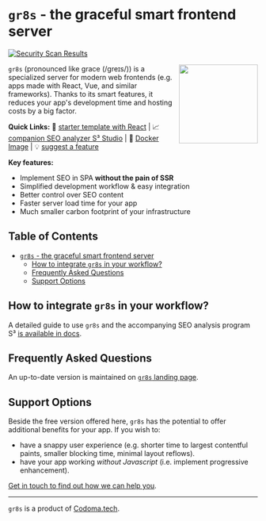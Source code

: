 # `gr8s` - the graceful smart frontend server

[![Security Scan Results](https://github.com/codomatech/gr8s-server/actions/workflows/security-scan.yml/badge.svg)](https://github.com/codomatech/gr8s-server/actions/)


<img align="right" width="159px" src="https://gr8s-server.codoma.tech/gr8s-logo-large.png?cb=1">

 `gr8s` (pronounced like grace (/ɡreɪs/)) is a specialized server for modern web frontends (e.g. apps made with React, Vue, and similar frameworks). Thanks to its smart features, it reduces your app's development time and hosting costs by a big factor.

**Quick Links:** 🚀 [starter template with React](https://github.com/codomatech/gr8s-react-starter-template) | 📈 [companion SEO analyzer S³ Studio](https://s3.app.codoma.tech/) | 🐬 [Docker Image](https://hub.docker.com/r/codomatech/gr8s) | 💡 [suggest a feature](https://github.com/codomatech/gr8s-server/discussions/1)

**Key features:**
- Implement SEO in SPA **without the pain of SSR**
- Simplified development workflow & easy integration
- Better control over SEO content
- Faster server load time for your app
- Much smaller carbon footprint of your infrastructure

## Table of Contents
- [`gr8s` - the graceful smart frontend server](#gr8s---the-graceful-smart-frontend-server)
  - [How to integrate `gr8s` in your workflow?](#how-to-integrate-gr8s-in-your-workflow)
  - [Frequently Asked Questions](#frequently-asked-questions)
  - [Support Options](#support-options)


## How to integrate `gr8s` in your workflow?

A detailed guide to use `gr8s` and the accompanying SEO analysis program S³ [is available in docs](./docs/walkthrough-s3.md).

## Frequently Asked Questions

An up-to-date version is maintained on [`gr8s` landing page](https://gr8s-server.codoma.tech/#faq).


## Support Options

Beside the free version offered here, `gr8s` has the potential to offer additional benefits for your app. If you wish to:

- have a snappy user experience (e.g. shorter time to largest contentful paints, smaller blocking time, minimal layout reflows).
- have your app working *without Javascript* (i.e. implement progressive enhancement).

[Get in touch to find out how we can help you](https://gr8s-server.codoma.tech/#get-gr8s).


---
`gr8s` is a product of [Codoma.tech](https://www.codoma.tech/).
